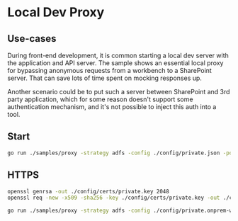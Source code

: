 # Local Dev Proxy

## Use-cases

During front-end development, it is common starting a local dev server with the application and API server. The sample shows an essential local proxy for bypassing anonymous requests from a workbench to a SharePoint server. That can save lots of time spent on mocking responses up.

Another scenario could be to put such a server between SharePoint and 3rd party application, which for some reason doesn't support some authentication mechanism, and it's not possible to inject this auth into a tool.

## Start

```bash
go run ./samples/proxy -strategy adfs -config ./config/private.json -port 9090
```

## HTTPS

```bash
openssl genrsa -out ./config/certs/private.key 2048
openssl req -new -x509 -sha256 -key ./config/certs/private.key -out ./config/certs/public.crt -days 3650
```

```bash
go run ./samples/proxy -strategy adfs -config ./config/private.onprem-wap-adfs.json -port 443 -sslKey ./config/certs/private.key -sslCert ./config/certs/public.crt
```